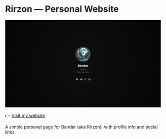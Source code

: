 # Rirzon — Personal Website

![Preview](Screenshot.png)

👉 [Visit my website](https://rirzon.com)

A simple personal page for Bandar (aka Rirzon), with profile info and social links.
